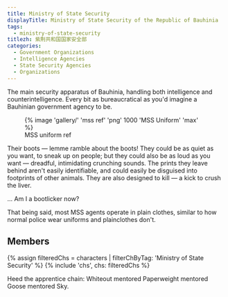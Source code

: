 ```yaml
---
title: Ministry of State Security
displayTitle: Ministry of State Security of the Republic of Bauhinia
tags:
  - ministry-of-state-security
titlezh: 紫荆共和国国家安全部
categories:
  - Government Organizations
  - Intelligence Agencies
  - State Security Agencies
  - Organizations
---
```


The main security apparatus of Bauhinia, handling both intelligence and counterintelligence. Every bit as bureaucratical as you'd imagine a Bauhinian government agency to be.

<figure>
  {% image 'gallery/' 'mss ref' 'png' 1000 'MSS Uniform' 'max' %}
  <figcaption>MSS uniform ref</figcaption>
</figure>

Their boots — lemme ramble about the boots! They could be as quiet as you want, to sneak up on people; but they could also be as loud as you want — dreadful, intimidating crunching sounds. The prints they leave behind aren't easily identifiable, and could easily be disguised into footprints of other animals. They are also designed to kill — a kick to crush the liver.

… Am I a bootlicker now?

That being said, most MSS agents operate in plain clothes, similar to how normal police wear uniforms and plainclothes don't.

## Members

<link rel="stylesheet" href="/css/characterspage.css">
{% assign filteredChs = characters | filterChByTag: 'Ministry of State Security' %}
{% include 'chs', chs: filteredChs %}

Heed the apprentice chain: Whiteout mentored Paperweight mentored Goose mentored Sky.
